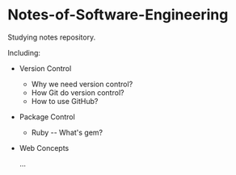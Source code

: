 # Notes-of-Software-Engineering
Studying notes repository.

Including: 

+ Version Control

	-  Why we need version control?
	- How Git do version control?
	- How to use GitHub?
+ Package Control
	- Ruby -- What's gem?
        
+ Web Concepts
	
	...